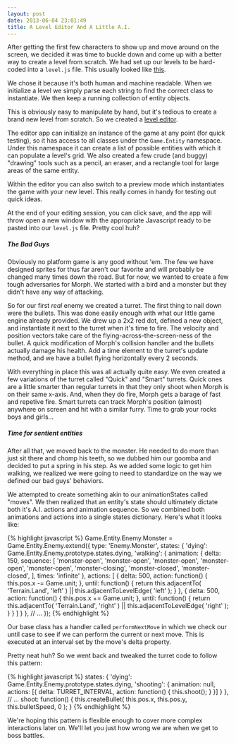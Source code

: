 ```yaml
---
layout: post
date: 2013-06-04 23:01:49
title: A Level Editor And A Little A.I.
---
```


After getting the first few characters to show up and move around on the
screen, we decided it was time to buckle down and come up with a better
way to create a level from scratch. We had set up our levels to be
hard-coded into a `level.js` file. This usually looked like
[this](https://github.com/blacktunnel/morph/blob/2084801edbf59c0b446667c6cf0a080c6ff9bbac/game/level.js#L33).

We chose it because it's both human and machine readable. When we
initialize a level we simply parse each string to find the correct class
to instantiate. We then keep a running collection of entity objects.

This is obviously easy to manipulate by hand, but it's tedious to create a
brand new level from scratch. So we created a [level
editor](http://blacktunnel.github.io/preview/editor).

The editor app can initialize an instance of the game at any
point (for quick testing), so it has access to all classes under the
`Game.Entity` namespace. Under this namespace it can create a list of
possible entities with which it can populate a level's grid. We also
created a few crude (and buggy) "drawing" tools such as a pencil, an
eraser, and a rectangle tool for large areas of the same entity.

Within the editor you can also switch to a preview mode which
instantiates the game with your new level. This really comes in handy
for testing out quick ideas.

At the end of your editing session, you can click save, and the app will throw
open a new window with the appropriate Javascript ready to be pasted into our `level.js`
file. Pretty cool huh?

##### The Bad Guys

Obviously no platform game is any good without 'em. The few we have designed
sprites for thus far aren't our favorite and will probably be changed
many times down the road. But for now, we wanted to create a few tough
adversaries for Morph. We started with a bird and
a monster but they didn't have any way of attacking.

So for our first *real* enemy we created a turret. The first thing to
nail down were the bullets. This was done easily enough with what our
little game engine already provided. We drew up a 2x2 red dot, defined a
new object, and instantiate it next to the turret when it's time to
fire. The velocity and position vectors take care of the
flying-across-the-screen-ness of the bullet. A quick modification of
Morph's collision handler and the bullets actually damage his health.
Add a time element to the turret's update method, and we have a bullet
flying horizontally every 2 seconds.

With everything in place this was all actually quite easy. We even
created a few variations of the turret called "Quick" and "Smart"
turrets. Quick ones are a little smarter than regular turrets in that
they only shoot when Morph is on their same x-axis. And, when they do
fire, Morph gets a barage of fast and repetive fire. Smart turrets can
track Morph's position (almost) anywhere on screen and hit with a
similar furry. Time to grab your rocks boys and girls...

##### Time for sentient entities

After all that, we moved back to the monster. He needed to do more than
just sit there and chomp his teeth, so we dubbed him our goomba and
decided to put a spring in his step. As we added some logic to get him
walking, we realized we were going to need to standardize on the way we
defined our bad guys' behaviors.

We attempted to create something akin to our animationStates called
"moves". We then realized that an entity's state should ultimately
dictate both it's A.I. actions and animation sequence. So we combined both animations and actions into a single states dictionary.
Here's what it looks like:

{% highlight javascript %}
Game.Entity.Enemy.Monster = Game.Entity.Enemy.extend({
    type: 'Enemy.Monster',
    states: {
        'dying': Game.Entity.Enemy.prototype.states.dying,
        'walking': {
            animation: {
                delta: 150,
                sequence: [ 'monster-open', 'monster-open', 'monster-open', 'monster-open', 'monster-open', 'monster-closing', 'monster-closed', 'monster-closed', ],
                times: 'infinite'
            },
            actions: [
                {
                    delta: 500,
                    action: function() { this.pos.x -= Game.unit; },
                    until: function() {
                        return this.adjacentTo( 'Terrain.Land', 'left' ) || this.adjacentToLevelEdge( 'left' );
                    }
                },
                {
                    delta: 500,
                    action: function() { this.pos.x += Game.unit; },
                    until: function() {
                        return this.adjacentTo( 'Terrain.Land', 'right' ) || this.adjacentToLevelEdge( 'right' );
                    }
                }
            ]
        }
    },
    // ...
});
{% endhighlight %}

Our base class has a handler called `performNextMove` in which
we check our until case to see if we can perform the current or next
move. This is executed at an interval set by the move's delta property.

Pretty neat huh? So we went back and tweaked the turret code to follow
this pattern:

{% highlight javascript %}
states: {
    'dying': Game.Entity.Enemy.prototype.states.dying,
    'shooting': {
        animation: null,
        actions: [{
            delta: TURRET_INTERVAL,
            action: function() { this.shoot(); }
        }]
    }
},
// ...
shoot: function() {
    this.createBullet( this.pos.x, this.pos.y, this.bulletSpeed, 0 );
}
{% endhighlight %}

We're hoping this pattern is flexible enough to cover more complex
interactions later on. We'll let you just how wrong we are when we get
to boss battles.
